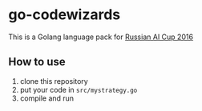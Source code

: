 # go-codewizards

This is a Golang language pack for [Russian AI Cup 2016](http://russianaicup.ru/)

## How to use

1. clone this repository
2. put your code in `src/mystrategy.go`
3. compile and run
